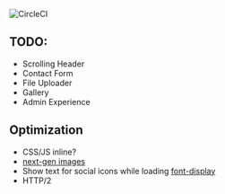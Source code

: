 ![CircleCI](https://circleci.com/gh/tomjschuster/funk-and-schuster.svg?style=svg&circle-token=cf1fa1c679d9fcfede3b89551d2d53d871d59e9a)

## TODO:
- Scrolling Header
- Contact Form
- File Uploader
- Gallery
- Admin Experience

## Optimization
- CSS/JS inline?
- [next-gen images](https://developers.google.com/web/fundamentals/)
- Show text for social icons while loading [font-display](https://developers.google.com/web/updates/2016/02/font-display)
- HTTP/2
